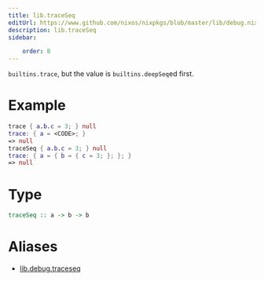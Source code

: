 ```yaml
---
title: lib.traceSeq
editUrl: https://www.github.com/nixos/nixpkgs/blob/master/lib/debug.nix#L126C5
description: lib.traceSeq
sidebar:

    order: 8
---
```


`builtins.trace`, but the value is `builtins.deepSeq`ed first.

# Example

```nix
trace { a.b.c = 3; } null
trace: { a = <CODE>; }
=> null
traceSeq { a.b.c = 3; } null
trace: { a = { b = { c = 3; }; }; }
=> null
```

# Type

```haskell
traceSeq :: a -> b -> b
```


# Aliases

- [lib.debug.traceseq](/nix-doc-comments/reference/lib/debug/lib-debug-traceseq)


